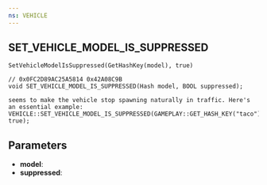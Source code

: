 ```yaml
---
ns: VEHICLE
---
```

## SET_VEHICLE_MODEL_IS_SUPPRESSED

```
SetVehicleModelIsSuppressed(GetHashKey(model), true)
```


```
// 0x0FC2D89AC25A5814 0x42A08C9B
void SET_VEHICLE_MODEL_IS_SUPPRESSED(Hash model, BOOL suppressed);
```

```
seems to make the vehicle stop spawning naturally in traffic. Here's an essential example:  
VEHICLE::SET_VEHICLE_MODEL_IS_SUPPRESSED(GAMEPLAY::GET_HASH_KEY("taco"), true);  
```

## Parameters
* **model**: 
* **suppressed**: 

